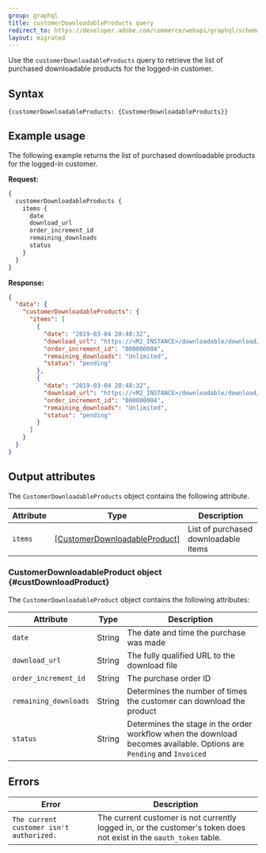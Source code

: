 ```yaml
---
group: graphql
title: customerDownloadableProducts query
redirect_to: https://developer.adobe.com/commerce/webapi/graphql/schema/customer/queries/downloadable-products/
layout: migrated
---
```


Use the `customerDownloadableProducts` query to retrieve the list of purchased downloadable products for the logged-in customer.

## Syntax

`{customerDownloadableProducts: {CustomerDownloadableProducts}}`

## Example usage

The following example returns the list of purchased downloadable products for the logged-in customer.

**Request:**

```graphql
{
  customerDownloadableProducts {
    items {
      date
      download_url
      order_increment_id
      remaining_downloads
      status
    }
  }
}
```

**Response:**

```json
{
  "data": {
    "customerDownloadableProducts": {
      "items": [
        {
          "date": "2019-03-04 20:48:32",
          "download_url": "https://<M2_INSTANCE>/downloadable/download/link/id/MC44NTcwMTEwMCAxNTUxNzMyNTEyMTExNTE%2C/",
          "order_increment_id": "000000004",
          "remaining_downloads": "Unlimited",
          "status": "pending"
        },
        {
          "date": "2019-03-04 20:48:32",
          "download_url": "https://<M2_INSTANCE>/downloadable/download/link/id/MC44NzM0OTkwMCAxNTUxNzMyNTEyMjEyNTA%2C/",
          "order_increment_id": "000000004",
          "remaining_downloads": "Unlimited",
          "status": "pending"
        }
      ]
    }
  }
}
```

## Output attributes

The `CustomerDownloadableProducts` object contains the following attribute.

Attribute | Type | Description
--- | --- | ---
`items` | [[CustomerDownloadableProduct]](#custDownloadProduct) | List of purchased downloadable items

### CustomerDownloadableProduct object {#custDownloadProduct}

The `CustomerDownloadableProduct` object contains the following attributes:

Attribute | Type | Description
--- | --- | ---
`date` | String | The date and time the purchase was made
`download_url` | String | The fully qualified URL to the download file
`order_increment_id` | String | The purchase order ID
`remaining_downloads` | String | Determines the number of times the customer can download the product
`status` | String | Determines the stage in the order workflow when the download becomes available. Options are `Pending` and `Invoiced`

## Errors

Error | Description
--- | ---
`The current customer isn't authorized.` | The current customer is not currently logged in, or the customer's token does not exist in the `oauth_token` table.
